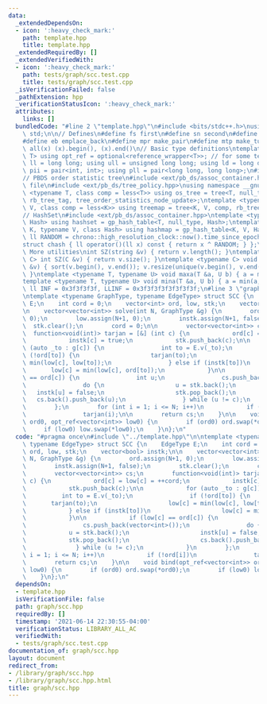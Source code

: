 ```yaml
---
data:
  _extendedDependsOn:
  - icon: ':heavy_check_mark:'
    path: template.hpp
    title: template.hpp
  _extendedRequiredBy: []
  _extendedVerifiedWith:
  - icon: ':heavy_check_mark:'
    path: tests/graph/scc.test.cpp
    title: tests/graph/scc.test.cpp
  _isVerificationFailed: false
  _pathExtension: hpp
  _verificationStatusIcon: ':heavy_check_mark:'
  attributes:
    links: []
  bundledCode: "#line 2 \"template.hpp\"\n#include <bits/stdc++.h>\nusing namespace\
    \ std;\n\n// Defines\n#define fs first\n#define sn second\n#define pb push_back\n\
    #define eb emplace_back\n#define mpr make_pair\n#define mtp make_tuple\n#define\
    \ all(x) (x).begin(), (x).end()\n// Basic type definitions\ntemplate <typename\
    \ T> using opt_ref = optional<reference_wrapper<T>>; // for some templates\nusing\
    \ ll = long long; using ull = unsigned long long; using ld = long double;\nusing\
    \ pii = pair<int, int>; using pll = pair<long long, long long>;\n#ifdef __GNUG__\n\
    // PBDS order statistic tree\n#include <ext/pb_ds/assoc_container.hpp> // Common\
    \ file\n#include <ext/pb_ds/tree_policy.hpp>\nusing namespace __gnu_pbds;\ntemplate\
    \ <typename T, class comp = less<T>> using os_tree = tree<T, null_type, comp,\
    \ rb_tree_tag, tree_order_statistics_node_update>;\ntemplate <typename K, typename\
    \ V, class comp = less<K>> using treemap = tree<K, V, comp, rb_tree_tag, tree_order_statistics_node_update>;\n\
    // HashSet\n#include <ext/pb_ds/assoc_container.hpp>\ntemplate <typename T, class\
    \ Hash> using hashset = gp_hash_table<T, null_type, Hash>;\ntemplate <typename\
    \ K, typename V, class Hash> using hashmap = gp_hash_table<K, V, Hash>;\nconst\
    \ ll RANDOM = chrono::high_resolution_clock::now().time_since_epoch().count();\n\
    struct chash { ll operator()(ll x) const { return x ^ RANDOM; } };\n#endif\n//\
    \ More utilities\nint SZ(string &v) { return v.length(); }\ntemplate <typename\
    \ C> int SZ(C &v) { return v.size(); }\ntemplate <typename C> void UNIQUE(vector<C>\
    \ &v) { sort(v.begin(), v.end()); v.resize(unique(v.begin(), v.end()) - v.begin());\
    \ }\ntemplate <typename T, typename U> void maxa(T &a, U b) { a = max(a, b); }\n\
    template <typename T, typename U> void mina(T &a, U b) { a = min(a, b); }\nconst\
    \ ll INF = 0x3f3f3f3f, LLINF = 0x3f3f3f3f3f3f3f3f;\n#line 3 \"graph/scc.hpp\"\n\
    \ntemplate <typename GraphType, typename EdgeType> struct SCC {\n    EdgeType\
    \ E;\n    int cord = 0;\n    vector<int> ord, low, stk;\n    vector<bool> instk;\n\
    \n    vector<vector<int>> solve(int N, GraphType &g) {\n        ord.assign(N+1,\
    \ 0);\n        low.assign(N+1, 0);\n        instk.assign(N+1, false);\n      \
    \  stk.clear();\n        cord = 0;\n\n        vector<vector<int>> cs;\n      \
    \  function<void(int)> tarjan = [&] (int c) {\n            ord[c] = low[c] = ++cord;\n\
    \            instk[c] = true;\n            stk.push_back(c);\n\n            for\
    \ (auto _to : g[c]) {\n                int to = E.v(_to);\n                if\
    \ (!ord[to]) {\n                    tarjan(to);\n                    low[c] =\
    \ min(low[c], low[to]);\n                } else if (instk[to])\n             \
    \       low[c] = min(low[c], ord[to]);\n            }\n\n            if (low[c]\
    \ == ord[c]) {\n                int u;\n                cs.push_back(vector<int>());\n\
    \                do {\n                    u = stk.back();\n                 \
    \   instk[u] = false;\n                    stk.pop_back();\n                 \
    \   cs.back().push_back(u);\n                } while (u != c);\n            }\n\
    \        };\n        for (int i = 1; i <= N; i++)\n            if (!ord[i])\n\
    \                tarjan(i);\n\n        return cs;\n    }\n\n    void bind(opt_ref<vector<int>>\
    \ ord0, opt_ref<vector<int>> low0) {\n        if (ord0) ord.swap(*ord0);\n   \
    \     if (low0) low.swap(*low0);\n    }\n};\n"
  code: "#pragma once\n#include \"../template.hpp\"\n\ntemplate <typename GraphType,\
    \ typename EdgeType> struct SCC {\n    EdgeType E;\n    int cord = 0;\n    vector<int>\
    \ ord, low, stk;\n    vector<bool> instk;\n\n    vector<vector<int>> solve(int\
    \ N, GraphType &g) {\n        ord.assign(N+1, 0);\n        low.assign(N+1, 0);\n\
    \        instk.assign(N+1, false);\n        stk.clear();\n        cord = 0;\n\n\
    \        vector<vector<int>> cs;\n        function<void(int)> tarjan = [&] (int\
    \ c) {\n            ord[c] = low[c] = ++cord;\n            instk[c] = true;\n\
    \            stk.push_back(c);\n\n            for (auto _to : g[c]) {\n      \
    \          int to = E.v(_to);\n                if (!ord[to]) {\n             \
    \       tarjan(to);\n                    low[c] = min(low[c], low[to]);\n    \
    \            } else if (instk[to])\n                    low[c] = min(low[c], ord[to]);\n\
    \            }\n\n            if (low[c] == ord[c]) {\n                int u;\n\
    \                cs.push_back(vector<int>());\n                do {\n        \
    \            u = stk.back();\n                    instk[u] = false;\n        \
    \            stk.pop_back();\n                    cs.back().push_back(u);\n  \
    \              } while (u != c);\n            }\n        };\n        for (int\
    \ i = 1; i <= N; i++)\n            if (!ord[i])\n                tarjan(i);\n\n\
    \        return cs;\n    }\n\n    void bind(opt_ref<vector<int>> ord0, opt_ref<vector<int>>\
    \ low0) {\n        if (ord0) ord.swap(*ord0);\n        if (low0) low.swap(*low0);\n\
    \    }\n};\n"
  dependsOn:
  - template.hpp
  isVerificationFile: false
  path: graph/scc.hpp
  requiredBy: []
  timestamp: '2021-06-14 22:30:55-04:00'
  verificationStatus: LIBRARY_ALL_AC
  verifiedWith:
  - tests/graph/scc.test.cpp
documentation_of: graph/scc.hpp
layout: document
redirect_from:
- /library/graph/scc.hpp
- /library/graph/scc.hpp.html
title: graph/scc.hpp
---
```


